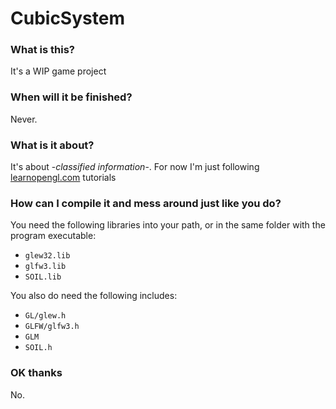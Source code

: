 # CubicSystem
### What is this?
It's a WIP game project

### When will it be finished?
Never.

### What is it about?
It's about -_classified information_-. For now I'm just following [learnopengl.com](http://www.learnopengl.com) tutorials

### How can I compile it and mess around just like you do?
You need the following libraries into your path, or in the same folder with the program executable:
- `glew32.lib`
- `glfw3.lib`
- `SOIL.lib`

You also do need the following includes:
- `GL/glew.h`
- `GLFW/glfw3.h`
- `GLM`
- `SOIL.h`

### OK thanks
No.
